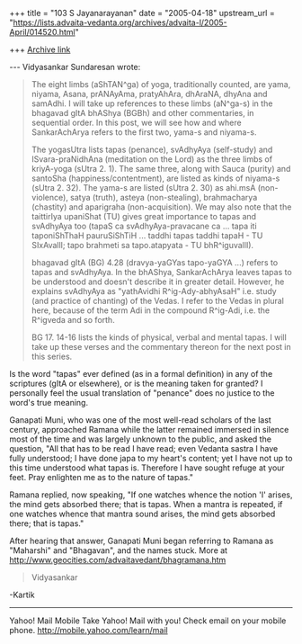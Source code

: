 +++
title = "103 S Jayanarayanan"
date = "2005-04-18"
upstream_url = "https://lists.advaita-vedanta.org/archives/advaita-l/2005-April/014520.html"

+++
[Archive link](https://lists.advaita-vedanta.org/archives/advaita-l/2005-April/014520.html)

--- Vidyasankar Sundaresan <svidyasankar at hotmail.com> wrote:
> 
> The eight limbs (aShTAN^ga) of yoga, traditionally counted,
> are yama, 
> niyama, Asana, prANAyAma, pratyAhAra, dhAraNA, dhyAna and
> samAdhi. I will 
> take up references to these limbs (aN^ga-s) in the bhagavad
> gItA bhAShya 
> (BGBh) and other commentaries, in sequential order. In this
> post, we will 
> see how and where SankarAchArya refers to the first two,
> yama-s and 
> niyama-s.
> 
> The yogasUtra lists tapas (penance), svAdhyAya (self-study)
> and 
> ISvara-praNidhAna (meditation on the Lord) as the three limbs
> of kriyA-yoga 
> (sUtra 2. 1). The same three, along with Sauca (purity) and
> santoSha 
> (happiness/contentment), are listed as kinds of niyama-s
> (sUtra 2. 32). The 
> yama-s are listed (sUtra 2. 30) as ahi.msA (non-violence),
> satya (truth), 
> asteya (non-stealing), brahmacharya (chastity) and aparigraha 
> (non-acquisition). We may also note that the taittirIya
> upaniShat (TU) gives 
> great importance to tapas and svAdhyAya too (tapaS ca
> svAdhyAya-pravacane ca 
> ... tapa iti taponiShThaH pauruSiShTiH ... taddhi tapas taddhi
> tapaH - TU 
> SIxAvallI; tapo brahmeti sa tapo.atapyata - TU bhR^iguvallI).
> 
> bhagavad gItA (BG) 4.28 (dravya-yaGYas tapo-yaGYA ...) refers
> to tapas and 
> svAdhyAya. In the bhAShya, SankarAchArya leaves tapas to be
> understood and 
> doesn't describe it in greater detail. However, he explains
> svAdhyAya as 
> "yathAvidhi R^ig-Ady-abhyAsaH" i.e. study (and practice of
> chanting) of the 
> Vedas. I refer to the Vedas in plural here, because of the
> term Adi in the 
> compound R^ig-Adi, i.e. the R^igveda and so forth.
> 
> BG 17. 14-16 lists the kinds of physical, verbal and mental
> tapas. I will 
> take up these verses and the commentary thereon for the next
> post in this 
> series.
> 

Is the word "tapas" ever defined (as in a formal definition) in
any of the scriptures (gItA or elsewhere), or is the meaning
taken for granted? I personally feel the usual translation of
"penance" does no justice to the word's true meaning.

Ganapati Muni, who was one of the most well-read scholars of the
last century, approached Ramana while the latter remained
immersed in silence most of the time and was largely unknown to
the public, and asked the question, "All that has to be read I
have read; even Vedanta sastra I have fully understood; I have
done japa to my heart's content; yet I have not up to this time
understood what tapas is. Therefore I have sought refuge at your
feet. Pray enlighten me as to the nature of tapas."

Ramana replied, now speaking, "If one watches whence the notion
'I' arises, the mind gets absorbed there; that is tapas. When a
mantra is repeated, if one watches whence that mantra sound
arises, the mind gets absorbed there; that is tapas."

After hearing that answer, Ganapati Muni began referring to
Ramana as "Maharshi" and "Bhagavan", and the names stuck. More
at http://www.geocities.com/advaitavedant/bhagramana.htm

> Vidyasankar
> 

-Kartik



__________________________________ 
Yahoo! Mail Mobile 
Take Yahoo! Mail with you! Check email on your mobile phone. 
http://mobile.yahoo.com/learn/mail 

